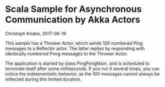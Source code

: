 # Scala Sample for Asynchronous Communication by Akka Actors
Christoph Knabe, 2017-06-19

This sample has a Thrower Actor, which sends 100 numbered Ping messages to a Reflector actor.
The latter replies by responding with identically numbered Pong messages to the Thrower Actor.

The application is started by class PingPongMain, and is scheduled to terminate itself after some milliseconds.
If you run it several times, you can notice the indeterministic behavior, as the 100 messages cannot always be reflected during this limited duration. 

